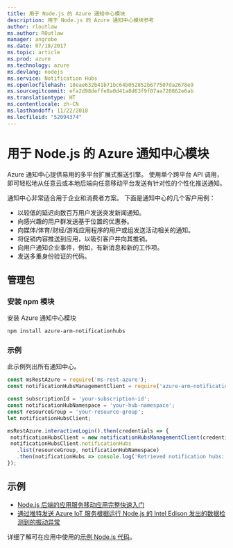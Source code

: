 ```yaml
---
title: 用于 Node.js 的 Azure 通知中心模块
description: 用于 Node.js 的 Azure 通知中心模块参考
author: rloutlaw
ms.author: ROutlaw
manager: angrobe
ms.date: 07/18/2017
ms.topic: article
ms.prod: azure
ms.technology: azure
ms.devlang: nodejs
ms.service: Notification Hubs
ms.openlocfilehash: 18eae632b41b71bc64b052852b677507da2678e9
ms.sourcegitcommit: efa2d98deffe8a0d41a8d63f9f07aa720862e6ab
ms.translationtype: HT
ms.contentlocale: zh-CN
ms.lasthandoff: 11/22/2018
ms.locfileid: "52094374"
---
```

# <a name="azure-notification-hubs-modules-for-nodejs"></a>用于 Node.js 的 Azure 通知中心模块

Azure 通知中心提供易用的多平台扩展式推送引擎。 使用单个跨平台 API 调用，即可轻松地从任意云或本地后端向任意移动平台发送有针对性的个性化推送通知。

通知中心非常适合用于企业和消费者方案。 下面是通知中心的几个客户用例：
- 以较低的延迟向数百万用户发送突发新闻通知。
- 向感兴趣的用户群发送基于位置的优惠券。
- 向媒体/体育/财经/游戏应用程序的用户或组发送活动相关的通知。
- 将促销内容推送到应用，以吸引客户并向其推销。
- 向用户通知企业事件，例如，有新消息和新的工作项。
- 发送多重身份验证的代码。

## <a name="management-package"></a>管理包

### <a name="install-the-npm-module"></a>安装 npm 模块

安装 Azure 通知中心模块 

```bash
npm install azure-arm-notificationhubs
```

### <a name="example"></a>示例

此示例列出所有通知中心。

 ```javascript
const msRestAzure = require('ms-rest-azure');
const notificationHubsManagementClient = require('azure-arm-notificationhubs');

const subscriptionId = 'your-subscription-id';
const notificationHubNamespace = 'your-hub-namespace';
const resourceGroup = 'your-resource-group';
let notificationHubsClient;

msRestAzure.interactiveLogin().then(credentials => {
  notificationHubsClient = new notificationHubsManagementClient(credentials, subscriptionId);
  notificationHubsClient.notificationHubs
    .list(resourceGroup, notificationHubNamespace)
    .then(notificationHubs => console.log('Retrieved notification hubs: ', notificationHubs));
});
```

## <a name="samples"></a>示例

* [Node.js 后端的应用服务移动应用完整快速入门](https://azure.microsoft.com/resources/samples/app-service-mobile-nodejs-backend-quickstart/)
* [通过推特发送 Azure IoT 服务根据运行 Node.js 的 Intel Edison 发出的数据检测到的振动异常](https://azure.microsoft.com/resources/samples/iot-hub-nodejs-intel-edison-vibration-anomaly-detection/)

详细了解可在应用中使用的[示例 Node.js 代码](https://azure.microsoft.com/resources/samples/?platform=nodejs)。
